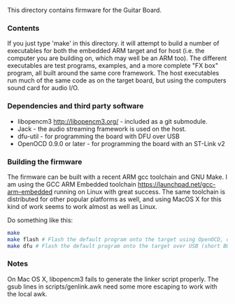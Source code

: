 This directory contains firmware for the Guitar Board.

### Contents

If you just type 'make' in this directory. it will attempt to build a number of
executables for both the embedded ARM target and for host (i.e. the computer
you are building on, which may well be an ARM too). The different executables
are test programs, examples, and a more complete "FX box" program, all built
around the same core framework. The host executables run much of the same code
as on the target board, but using the computers sound card for audio I/O.


### Dependencies and third party software

* libopencm3 <http://libopencm3.org/> - included as a git submodule.
* Jack - the audio streaming framework is used on the host.
* dfu-util - for programming the board with DFU over USB
* OpenOCD 0.9.0 or later - for programming the board with an ST-Link v2


### Building the firmware

The firmware can be built with a recent ARM gcc toolchain and GNU Make. I am
using the GCC ARM Embedded toolchain <https://launchpad.net/gcc-arm-embedded>
running on Linux with great success. The same toolchain is distributed for
other popular platforms as well, and using MacOS X for this kind of work seems
to work almost as well as Linux.

Do something like this:

```sh
make
make flash # Flash the default program onto the target using OpenOCD, or
make dfu # Flash the default program onto the target over USB (short BOOT0 to VCC)
```

### Notes

On Mac OS X, libopencm3 fails to generate the linker script properly. The gsub
lines in scripts/genlink.awk need some more escaping to work with the local awk.
